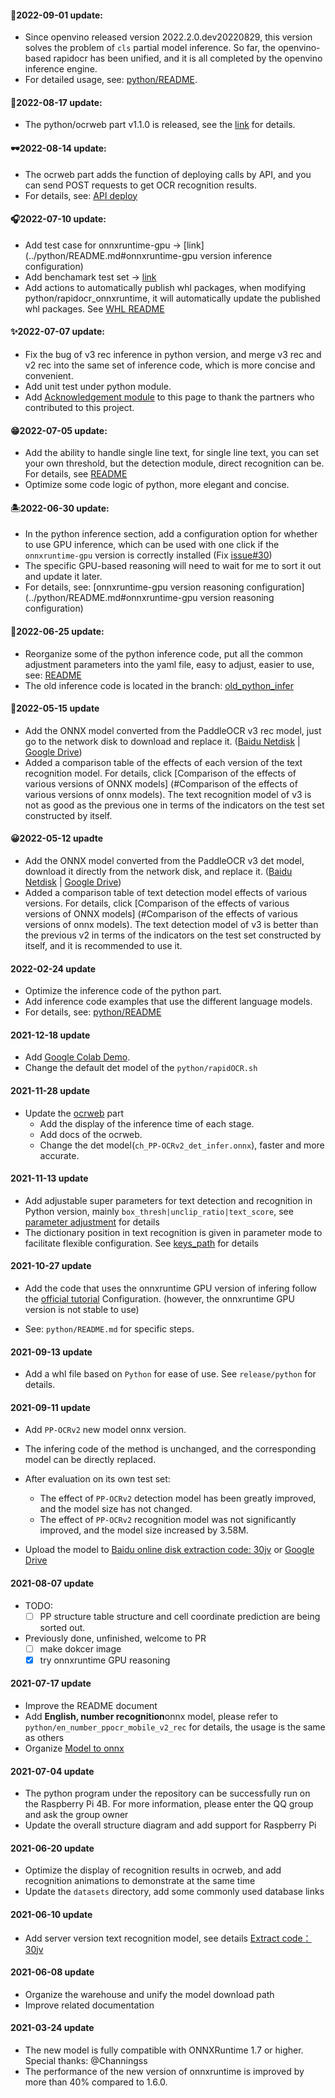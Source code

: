 #### 🛴2022-09-01 update:
- Since openvino released version 2022.2.0.dev20220829, this version solves the problem of `cls` partial model inference. So far, the openvino-based rapidocr has been unified, and it is all completed by the openvino inference engine.
- For detailed usage, see: [python/README](../python/README.md#源码使用步骤).

#### 🧸2022-08-17 update:
- The python/ocrweb part v1.1.0 is released, see the [link]((https://github.com/RapidAI/RapidOCR/releases/tag/v1.1.0)) for details.

#### 🕶2022-08-14 update:
- The ocrweb part adds the function of deploying calls by API, and you can send POST requests to get OCR recognition results.
- For details, see: [API deploy](../ocrweb/README.md#以api方式运行和调用)

#### 🎧2022-07-10 update:
- Add test case for onnxruntime-gpu → [link](../python/README.md#onnxruntime-gpu version inference configuration)
- Add benchamark test set → [link](../images/README.md)
- Add actions to automatically publish whl packages, when modifying python/rapidocr_onnxruntime, it will automatically update the published whl packages. See [WHL README](../docs/doc_whl_en.md)

#### ✨2022-07-07 update:
- Fix the bug of v3 rec inference in python version, and merge v3 rec and v2 rec into the same set of inference code, which is more concise and convenient.
- Add unit test under python module.
- Add [Acknowledgement module](../docs/README_en.md#Acknowledgement) to this page to thank the partners who contributed to this project.

#### 😁2022-07-05 update:
- Add the ability to handle single line text, for single line text, you can set your own threshold, but the detection module, direct recognition can be. For details, see [README](../python/README.md#configyamlconfigyaml中常用参数介绍)
- Optimize some code logic of python, more elegant and concise.

#### 🏝2022-06-30 update:
- In the python inference section, add a configuration option for whether to use GPU inference, which can be used with one click if the `onnxruntime-gpu` version is correctly installed (Fix [issue#30](https://github.com/RapidAI/RapidOCR/issues/30))
- The specific GPU-based reasoning will need to wait for me to sort it out and update it later.
- For details, see: [onnxruntime-gpu version reasoning configuration](../python/README.md#onnxruntime-gpu version reasoning configuration)

#### 📌2022-06-25 update:
- Reorganize some of the python inference code, put all the common adjustment parameters into the yaml file, easy to adjust, easier to use, see: [README](../python/README.md)
- The old inference code is located in the branch: [old_python_infer](https://github.com/RapidAI/RapidOCR/tree/old_python_infer)

#### 🍿2022-05-15 update
- Add the ONNX model converted from the PaddleOCR v3 rec model, just go to the network disk to download and replace it. ([Baidu Netdisk](https://pan.baidu.com/s/1mkirNltJS481In4g81jP3w?pwd=zy37) | [Google Drive](https://drive.google.com/drive/folders/1x_a9KpCo_1blxH1xFOfgKVkw1HYRVywY?usp=sharing ))
- Added a comparison table of the effects of each version of the text recognition model. For details, click [Comparison of the effects of various versions of ONNX models] (#Comparison of the effects of various versions of onnx models). The text recognition model of v3 is not as good as the previous one in terms of the indicators on the test set constructed by itself.

#### 😀2022-05-12 upadte
- Add the ONNX model converted from the PaddleOCR v3 det model, download it directly from the network disk, and replace it. ([Baidu Netdisk](https://pan.baidu.com/s/1mkirNltJS481In4g81jP3w?pwd=zy37) | [Google Drive](https://drive.google.com/drive/folders/1x_a9KpCo_1blxH1xFOfgKVkw1HYRVywY?usp=sharing ))
- Added a comparison table of text detection model effects of various versions. For details, click [Comparison of the effects of various versions of ONNX models] (#Comparison of the effects of various versions of onnx models). The text detection model of v3 is better than the previous v2 in terms of the indicators on the test set constructed by itself, and it is recommended to use it.

#### 2022-02-24 update
- Optimize the inference code of the python part.
- Add inference code examples that use the different language models.
- For details, see: [python/README](../python/README.md)

#### 2021-12-18 update
- Add [Google Colab Demo](https://colab.research.google.com/github/RapidAI/RapidOCR/blob/main/RapidOCRDemo.ipynb).
- Change the default det model of the `python/rapidOCR.sh`

#### 2021-11-28 update
- Update the [ocrweb](http://rapidocr.51pda.cn:9003/) part
  - Add the display of the inference time of each stage.
  - Add docs of the ocrweb.
  - Change the det model(`ch_PP-OCRv2_det_infer.onnx`), faster and more accurate.

#### 2021-11-13 update
- Add adjustable super parameters for text detection and recognition in Python version, mainly `box_thresh|unclip_ratio|text_score`, see [parameter adjustment](../python/README.md#相关调节参数) for details
- The dictionary position in text recognition is given in parameter mode to facilitate flexible configuration. See [keys_path](python/rapidOCR.sh) for details

#### 2021-10-27 update
- Add the code that uses the onnxruntime GPU version of infering follow the [official tutorial](https://onnxruntime.ai/docs/execution-providers/CUDA-ExecutionProvider.html) Configuration. (however, the onnxruntime GPU version is not stable to use)

- See: `python/README.md` for specific steps.

#### 2021-09-13 update
- Add a whl file based on `Python` for ease of use. See `release/python` for details.

#### 2021-09-11 update
- Add `PP-OCRv2` new model onnx version.
- The infering code of the method is unchanged, and the corresponding model can be directly replaced.
- After evaluation on its own test set:
    - The effect of `PP-OCRv2` detection model has been greatly improved, and the model size has not changed.
    - The effect of `PP-OCRv2` recognition model was not significantly improved, and the model size increased by 3.58M.

- Upload the model to [Baidu online disk extraction code: 30jv](https://pan.baidu.com/s/1qkqWK4wRdMjqGGbzR-FyWg) or [Google Drive](https://drive.google.com/drive/folders/1x_a9KpCo_1blxH1xFOfgKVkw1HYRVywY?usp=sharing)

#### 2021-08-07 update
- TODO:
    - [ ] PP structure table structure and cell coordinate prediction are being sorted out.

- Previously done, unfinished, welcome to PR
    - [ ] make dokcer image
    - [x] try onnxruntime GPU reasoning

#### 2021-07-17 update
- Improve the README document
- Add **English, number recognition**onnx model, please refer to `python/en_number_ppocr_mobile_v2_rec` for details, the usage is the same as others
- Organize [Model to onnx](#model-related)

#### 2021-07-04 update
- The python program under the repository can be successfully run on the Raspberry Pi 4B. For more information, please enter the QQ group and ask the group owner
- Update the overall structure diagram and add support for Raspberry Pi

#### 2021-06-20 update
- Optimize the display of recognition results in ocrweb, and add recognition animations to demonstrate at the same time
- Update the `datasets` directory, add some commonly used database links

#### 2021-06-10 update
- Add server version text recognition model, see details [Extract code：30jv](https://pan.baidu.com/s/1qkqWK4wRdMjqGGbzR-FyWg)

#### 2021-06-08 update
- Organize the warehouse and unify the model download path
- Improve related documentation

#### 2021-03-24 update
- The new model is fully compatible with ONNXRuntime 1.7 or higher. Special thanks: @Channingss
- The performance of the new version of onnxruntime is improved by more than 40% compared to 1.6.0.